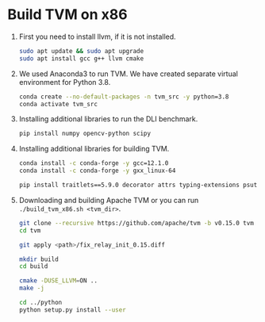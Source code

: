 # Build TVM on x86

1. First you need to install llvm, if it is not installed.

   ```bash
   sudo apt update && sudo apt upgrade
   sudo apt install gcc g++ llvm cmake
   ```

1. We used Anaconda3 to run TVM. We have created separate virtual environment for Python 3.8.

   ```bash
   conda create --no-default-packages -n tvm_src -y python=3.8
   conda activate tvm_src
   ```

1. Installing additional libraries to run the DLI benchmark.

   ```bash
   pip install numpy opencv-python scipy
   ```

1. Installing additional libraries for building TVM.

   ```bash
   conda install -c conda-forge -y gcc=12.1.0
   conda install -c conda-forge -y gxx_linux-64

   pip install traitlets==5.9.0 decorator attrs typing-extensions psutil scipy pybind11 
   ```

1. Downloading and building Apache TVM or you can run ```./build_tvm_x86.sh <tvm_dir>```.

   ```bash
   git clone --recursive https://github.com/apache/tvm -b v0.15.0 tvm
   cd tvm

   git apply <path>/fix_relay_init_0.15.diff
   
   mkdir build
   cd build

   cmake -DUSE_LLVM=ON ..
   make -j

   cd ../python
   python setup.py install --user
   ```

